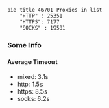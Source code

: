 
```mermaid
pie title 46701 Proxies in list
    "HTTP" : 25351
    "HTTPS": 7177
    "SOCKS" : 19581
```

### Some Info
#### Average Timeout

- mixed: 3.1s
- http: 1.5s
- https: 8.5s
- socks: 6.2s